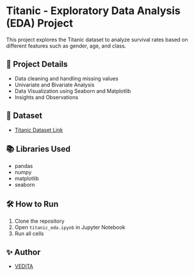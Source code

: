 # Titanic - Exploratory Data Analysis (EDA) Project

This project explores the Titanic dataset to analyze survival rates based on different features such as gender, age, and class.

## 🚀 Project Details

- Data cleaning and handling missing values
- Univariate and Bivariate Analysis
- Data Visualization using Seaborn and Matplotlib
- Insights and Observations

## 📂 Dataset
- [Titanic Dataset Link](https://raw.githubusercontent.com/datasciencedojo/datasets/master/titanic.csv)

## 📚 Libraries Used

- pandas
- numpy
- matplotlib
- seaborn

## 🛠️ How to Run

1. Clone the repository
2. Open `titanic_eda.ipynb` in Jupyter Notebook
3. Run all cells

## ✨ Author
- [VEDITA](https://github.com/Vedita-ai15)
